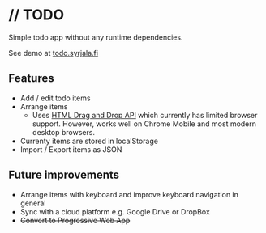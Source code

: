 # // TODO 
Simple todo app without any runtime dependencies.

See demo at [todo.syrjala.fi](https://todo.syrjala.fi/)

## Features
- Add / edit todo items
- Arrange items
  - Uses [HTML Drag and Drop API](https://developer.mozilla.org/en-US/docs/Web/API/HTML_Drag_and_Drop_API) which currently has limited browser support. However, works well on Chrome Mobile and most modern desktop browsers.
- Currenty items are stored in localStorage
- Import / Export items as JSON

## Future improvements
- Arrange items with keyboard and improve keyboard navigation in general
- Sync with a cloud platform e.g. Google Drive or DropBox
- ~~Convert to Progressive Web App~~
